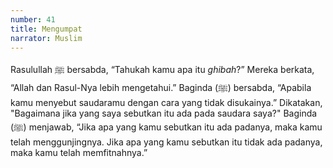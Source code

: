 ```yaml
---
number: 41
title: Mengumpat
narrator: Muslim
---
```


Rasulullah ﷺ bersabda, “Tahukah kamu apa itu *ghibah*?” Mereka berkata, “Allah dan Rasul-Nya lebih mengetahui.” Baginda (ﷺ) bersabda, “Apabila kamu menyebut saudaramu dengan cara yang tidak disukainya.” Dikatakan, "Bagaimana jika yang saya sebutkan itu ada pada saudara saya?" Baginda (ﷺ) menjawab, “Jika apa yang kamu sebutkan itu ada padanya, maka kamu telah menggunjingnya. Jika apa yang kamu sebutkan itu tidak ada padanya, maka kamu telah memfitnahnya.”
